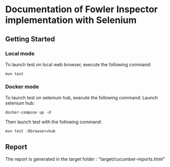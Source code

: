 # Documentation of Fowler Inspector implementation with Selenium

## Getting Started

### Local mode
To launch test on local web browser, execute the following command:
```
mvn test
```

### Docker mode
To launch test on selenium hub, execute the following command:
Launch selenium hub:
```
docker-compose up -d
```

Then launch test with the following command:
```
mvn test -Dbrowser=hub 
```


## Report
The report is generated in the target folder :
"target/cucumber-reports.html"





